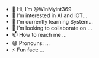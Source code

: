 - 👋 Hi, I’m @WinMyint369
- 👀 I’m interested in AI and IOT...
- 🌱 I’m currently learning System...
- 💞️ I’m looking to collaborate on ...
- 📫 How to reach me ...
- 😄 Pronouns: ...
- ⚡ Fun fact: ...

<!---
WinMyint369/WinMyint369 is a ✨ special ✨ repository because its `README.md` (this file) appears on your GitHub profile.
You can click the Preview link to take a look at your changes.
--->
